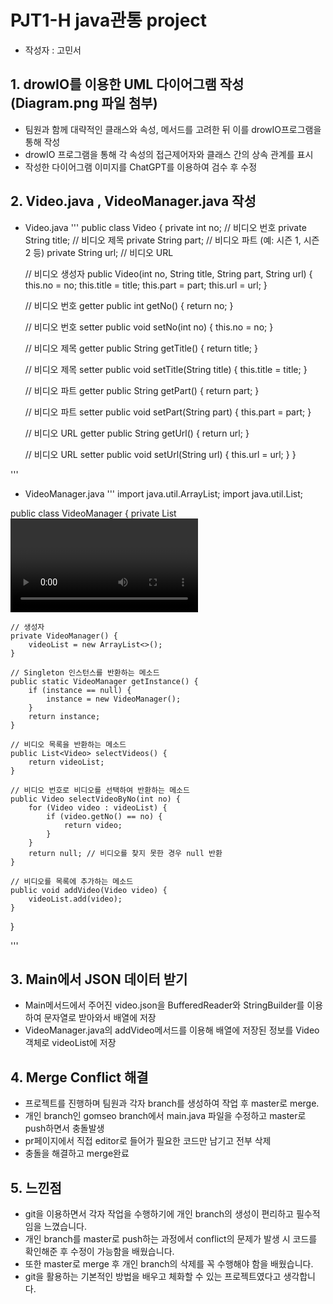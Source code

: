 # PJT1-H java관통 project
* 작성자 : 고민서

## 1. drowIO를 이용한 UML 다이어그램 작성(Diagram.png 파일 첨부)
 - 팀원과 함께 대략적인 클래스와 속성, 메서드를 고려한 뒤 이를 drowIO프로그램을 통해 작성
 - drowIO 프로그램을 통해 각 속성의 접근제어자와 클래스 간의 상속 관계를 표시
 - 작성한 다이어그램 이미지를 ChatGPT를 이용하여 검수 후 수정

## 2. Video.java , VideoManager.java 작성
 - Video.java
'''
public class Video {
    private int no;         // 비디오 번호
    private String title;   // 비디오 제목
    private String part;    // 비디오 파트 (예: 시즌 1, 시즌 2 등)
    private String url;     // 비디오 URL

    // 비디오 생성자
    public Video(int no, String title, String part, String url) {
        this.no = no;
        this.title = title;
        this.part = part;
        this.url = url;
    }

    // 비디오 번호 getter
    public int getNo() {
        return no;
    }

    // 비디오 번호 setter
    public void setNo(int no) {
        this.no = no;
    }

    // 비디오 제목 getter
    public String getTitle() {
        return title;
    }

    // 비디오 제목 setter
    public void setTitle(String title) {
        this.title = title;
    }

    // 비디오 파트 getter
    public String getPart() {
        return part;
    }

    // 비디오 파트 setter
    public void setPart(String part) {
        this.part = part;
    }

    // 비디오 URL getter
    public String getUrl() {
        return url;
    }

    // 비디오 URL setter
    public void setUrl(String url) {
        this.url = url;
    }
}

'''

 - VideoManager.java
'''
import java.util.ArrayList;
import java.util.List;

public class VideoManager {
    private List<Video> videoList;  // 비디오 목록
    private static VideoManager instance;  // Singleton instance

    // 생성자
    private VideoManager() {
        videoList = new ArrayList<>();
    }

    // Singleton 인스턴스를 반환하는 메소드
    public static VideoManager getInstance() {
        if (instance == null) {
            instance = new VideoManager();
        }
        return instance;
    }

    // 비디오 목록을 반환하는 메소드
    public List<Video> selectVideos() {
        return videoList;
    }

    // 비디오 번호로 비디오를 선택하여 반환하는 메소드
    public Video selectVideoByNo(int no) {
        for (Video video : videoList) {
            if (video.getNo() == no) {
                return video;
            }
        }
        return null; // 비디오를 찾지 못한 경우 null 반환
    }

    // 비디오를 목록에 추가하는 메소드
    public void addVideo(Video video) {
        videoList.add(video);
    }
}

'''

## 3. Main에서 JSON 데이터 받기
 - Main메서드에서 주어진 video.json을 BufferedReader와 StringBuilder를 이용하여 문자열로 받아와서 배열에 저장
 - VideoManager.java의 addVideo메서드를 이용해 배열에 저장된 정보를 Video객체로 videoList에 저장

## 4. Merge Conflict 해결
 - 프로젝트를 진행하며 팀원과 각자 branch를 생성하여 작업 후 master로 merge.
 - 개인 branch인 gomseo branch에서 main.java 파일을 수정하고 master로 push하면서 충돌발생
 - pr페이지에서 직접 editor로 들어가 필요한 코드만 남기고 전부 삭제
 - 충돌을 해결하고 merge완료

## 5. 느낀점
 - git을 이용하면서 각자 작업을 수행하기에 개인 branch의 생성이 편리하고 필수적임을 느꼈습니다.
 - 개인 branch를 master로 push하는 과정에서 conflict의 문제가 발생 시 코드를 확인해준 후 수정이 가능함을 배웠습니다.
 - 또한 master로 merge 후 개인 branch의 삭제를 꼭 수행해야 함을 배웠습니다.
 - git을 활용하는 기본적인 방법을 배우고 체화할 수 있는 프로젝트였다고 생각합니다.
